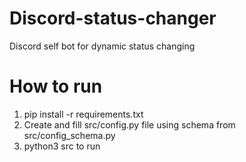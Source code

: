 # Discord-status-changer
Discord self bot for dynamic status changing

# How to run
1. pip install -r requirements.txt
2. Create and fill src/config.py file using schema from src/config_schema.py
3. python3 src to run
